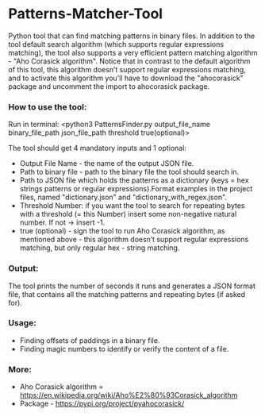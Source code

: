 # Patterns-Matcher-Tool

Python tool that can find matching patterns in binary files.
In addition to the tool default search algorithm (which supports regular expressions matching), the tool also supports a very efficient pattern matching algorithm - "Aho Corasick algorithm". Notice that in contrast to the default algorithm of this tool, this algorithm doesn’t support regular expressions matching, and to activate this algorithm you'll have to download the "ahocorasick" package and uncomment the import to ahocorasick package.

### How to use the tool:
Run in terminal:
<python3 PatternsFinder.py output_file_name binary_file_path json_file_path threshold true(optional)>

The tool should get 4 mandatory inputs and 1 optional:
- Output File Name - the name of the output JSON file.
- Path to binary file - path to the binary file the tool should search in.
- Path to JSON file which holds the patterns as a dictionary (keys = hex strings patterns or regular expressions).Format examples in the project files, named "dictionary.json" and "dictionary_with_regex.json".
- Threshold Number: if you want the tool to search for repeating bytes with a threshold (= this Number) insert some non-negative natural number. If not -> insert -1.
- true (optional) - sign the tool to run Aho Corasick algorithm, as mentioned above - this algorithm doesn’t support regular expressions matching, but only regular hex - string matching.

### Output:
The tool prints the number of seconds it runs and generates a JSON format file, that contains all the matching patterns and repeating bytes (if asked for).

### Usage:
* Finding offsets of paddings in a binary file.
* Finding magic numbers to identify or verify the content of a file.

### More:
- Aho Corasick algorithm = <https://en.wikipedia.org/wiki/Aho%E2%80%93Corasick_algorithm>
- Package - https://pypi.org/project/pyahocorasick/


